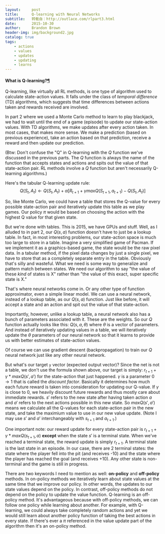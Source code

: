 ```yaml
---
layout:     post
title:      Q-learning with Neural Networks
subtitle:   转载自：http://outlace.com/rlpart3.html
date:       2015-10-30
author:     Brandon Brown
header-img: img/background2.jpg
catalog: true
tags:
    - actions
    - values
    - updates
    - updating
    - learns
---
```


#### What is Q-learning?[¶](http://outlace.com/rlpart3.html#What-is-Q-learning?)

Q-learning, like virtually all RL methods, is one type of algorithm used to calculate state-action values. It falls under the class of *temporal difference* (TD) algorithms, which suggests that time differences between actions taken and rewards received are involved.

In part 2 where we used a Monte Carlo method to learn to play blackjack, we had to wait until the end of a game (episode) to update our state-action values. With TD algorithms, we make updates after every action taken. In most cases, that makes more sense. We make a prediction (based on previous experience), take an action based on that prediction, receive a reward and then update our prediction.

(Btw: Don't confuse the "Q" in Q-learning with the $Q$ function we've discussed in the previous parts. The $Q$ function is always the name of the function that accepts states and actions and spits out the value of that state-action pair. RL methods involve a $Q$ function but aren't necessarily Q-learning algorithms.)

Here's the tabular Q-learning update rule:
$$Q(S_t, A_t) \leftarrow Q(S_t, A_t) + \alpha[R_{t+1} + \gamma maxQ(S_{t+1}, a_{t+1}) - Q(S_t, A_t)]$$

So, like Monte Carlo, we could have a table that stores the Q-value for every possible state-action pair and iteratively update this table as we play games. Our policy $\pi$ would be based on choosing the action with the highest Q value for that given state.

But we're done with tables. This is 2015, we have GPUs and stuff. Well, as I alluded to in part 2, our $Q(s,a)$ function doesn't have to just be a lookup table. In fact, in most interesting problems, our state-action space is much too large to store in a table. Imagine a very simplified game of Pacman. If we implement it as a graphics-based game, the state would be the raw pixel data. In a tabular method, if the pixel data changes by just a single pixel, we have to store that as a completely separate entry in the table. Obviously that's silly and wasteful. What we need is some way to generalize and pattern match between states. We need our algorithm to say "the value of these *kind* of states is X" rather than "the value of this exact, super specific state is X."

That's where neural networks come in. Or any other type of function approximator, even a simple linear model. We can use a neural network, instead of a lookup table, as our $Q(s,a)$ function. Just like before, it will accept a state and an action and spit out the value of that state-action.

Importantly, however, unlike a lookup table, a neural network also has a bunch of parameters associated with it. These are the weights. So our $Q$ function actually looks like this: $Q(s, a, \theta)$ where $\theta$ is a vector of parameters. And instead of iteratively updating values in a table, we will iteratively update the $\theta$ parameters of our neural network so that it learns to provide us with better estimates of state-action values.

Of course we can use gradient descent (backpropagation) to train our $Q$ neural network just like any other neural network.

But what's our target `y` vector (expected output vector)? Since the net is not a table, we don't use the formula shown above, our target is simply: $r_{t+1} + \gamma * maxQ(s', a')$ for the state-action that just happened. $\gamma$ is a parameter $0\rightarrow1$ that is called the *discount factor*. Basically it determines how much each future reward is taken into consideration for updating our Q-value. If $\gamma$ is close to 0, we heavily discount future rewards and thus mostly care about immediate rewards. $s'$ refers to the new state after having taken action $a$ and $a'$ refers to the next actions possible in this new state. So $maxQ(s', a')$ means we calculate all the Q-values for each state-action pair in the new state, and take the maximium value to use in our new value update. (Note I may use $s' \text{ and } a'$ interchangeably with $s_{t+1} \text{ and } a_{t+1}$.)

One important note: our reward update for every state-action pair is $r_{t+1} + \gamma*maxQ(s_{t+1}, a)$ **except** when the state $s'$ is a terminal state. When we've reached a terminal state, the reward update is simply $r_{t+1}$. A terminal state is the last state in an episode. In our case, there are 2 terminal states: the state where the player fell into the pit (and receives -10) and the state where the player has reached the goal (and receives +10). Any other state is non-terminal and the game is still in progress.

There are two keywords I need to mention as well: **on-policy** and **off-policy** methods. In on-policy methods we iteratively learn about state values at the same time that we improve our policy. In other words, the updates to our state values depend on the policy. In contrast, off-policy methods do not depend on the policy to update the value function. Q-learning is an off-policy method. It's advantageous because with off-policy methods, we can follow one policy while learning about another. For example, with Q-learning, we could always take completely random actions and yet we would still learn about another policy function of taking the best actions in every state. If there's ever a $\pi$ referenced in the value update part of the algorithm then it's an on-policy method.
